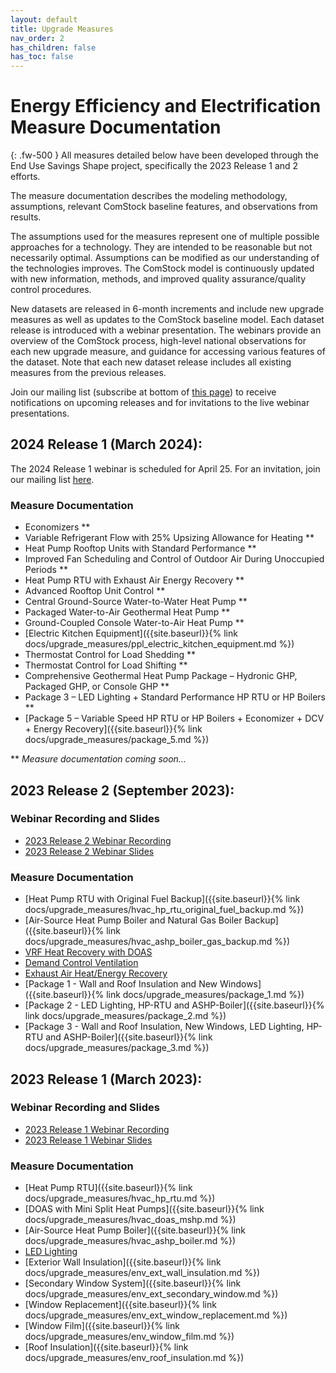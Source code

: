 ```yaml
---
layout: default
title: Upgrade Measures
nav_order: 2
has_children: false
has_toc: false
---
```


# Energy Efficiency and Electrification Measure Documentation
{: .fw-500 }
All measures detailed below have been developed through the End Use Savings Shape project, specifically the 2023 Release 1 and 2 efforts.

The measure documentation describes the modeling methodology, assumptions, relevant ComStock baseline features, and observations from results.

The assumptions used for the measures represent one of multiple possible approaches for a technology. They are intended to be reasonable but not necessarily optimal. Assumptions can be modified as our understanding of the technologies improves. The ComStock model is continuously updated with new information, methods, and improved quality assurance/quality control procedures.

New datasets are released in 6-month increments and include new upgrade measures as well as updates to the ComStock baseline model. Each dataset release is introduced with a webinar presentation. The webinars provide an overview of the ComStock process, high-level national observations for each new upgrade measure, and guidance for accessing various features of the dataset. Note that each new dataset release includes all existing measures from the previous releases.

Join our mailing list (subscribe at bottom of [this page](https://www.nrel.gov/buildings/end-use-load-profiles.html)) to receive notifications on upcoming releases and for invitations to the live webinar presentations.

## 2024 Release 1 (March 2024):
The 2024 Release 1 webinar is scheduled for April 25. For an invitation, join our mailing list [here](https://www.nrel.gov/buildings/end-use-load-profiles.html).

### Measure Documentation
- Economizers **
- Variable Refrigerant Flow with 25% Upsizing Allowance for Heating **
- Heat Pump Rooftop Units with Standard Performance **
- Improved Fan Scheduling and Control of Outdoor Air During Unoccupied Periods **
- Heat Pump RTU with Exhaust Air Energy Recovery **
- Advanced Rooftop Unit Control **
- Central Ground-Source Water-to-Water Heat Pump **
- Packaged Water-to-Air Geothermal Heat Pump **
- Ground-Coupled Console Water-to-Air Heat Pump **
- [Electric Kitchen Equipment]({{site.baseurl}}{% link docs/upgrade_measures/ppl_electric_kitchen_equipment.md %})
- Thermostat Control for Load Shedding **
- Thermostat Control for Load Shifting **
- Comprehensive Geothermal Heat Pump Package – Hydronic GHP, Packaged GHP, or Console GHP **
- Package 3 – LED Lighting + Standard Performance HP RTU or HP Boilers **
- [Package 5 – Variable Speed HP RTU or HP Boilers + Economizer + DCV + Energy Recovery]({{site.baseurl}}{% link docs/upgrade_measures/package_5.md %})

** *Measure documentation coming soon...*

## 2023 Release 2 (September 2023): 
### Webinar Recording and Slides
- [2023 Release 2 Webinar Recording](https://www.youtube.com/watch?v=uA8bThraO_E)
- [2023 Release 2 Webinar Slides](https://www.nrel.gov/docs/fy24osti/87746.pdf)

### Measure Documentation
- [Heat Pump RTU with Original Fuel Backup]({{site.baseurl}}{% link docs/upgrade_measures/hvac_hp_rtu_original_fuel_backup.md %})
- [Air-Source Heat Pump Boiler and Natural Gas Boiler Backup]({{site.baseurl}}{% link docs/upgrade_measures/hvac_ashp_boiler_gas_backup.md %})
- [VRF Heat Recovery with DOAS](https://www.nrel.gov/docs/fy24osti/86103.pdf)
- [Demand Control Ventilation](https://www.nrel.gov/docs/fy24osti/86897.pdf)
- [Exhaust Air Heat/Energy Recovery](https://www.nrel.gov/docs/fy24osti/87542.pdf)
- [Package 1 - Wall and Roof Insulation and New Windows]({{site.baseurl}}{% link docs/upgrade_measures/package_1.md %})
- [Package 2 - LED Lighting, HP-RTU and ASHP-Boiler]({{site.baseurl}}{% link docs/upgrade_measures/package_2.md %})
- [Package 3 - Wall and Roof Insulation, New Windows, LED Lighting, HP-RTU and ASHP-Boiler]({{site.baseurl}}{% link docs/upgrade_measures/package_3.md %})


## 2023 Release 1 (March 2023): 
### Webinar Recording and Slides
- [2023 Release 1 Webinar Recording](https://www.youtube.com/watch?v=7BHQfk6kvso&t=9s)
- [2023 Release 1 Webinar Slides](https://www.nrel.gov/docs/fy23osti/85853.pdf)

### Measure Documentation
- [Heat Pump RTU]({{site.baseurl}}{% link docs/upgrade_measures/hvac_hp_rtu.md %})
- [DOAS with Mini Split Heat Pumps]({{site.baseurl}}{% link docs/upgrade_measures/hvac_doas_mshp.md %})
- [Air-Source Heat Pump Boiler]({{site.baseurl}}{% link docs/upgrade_measures/hvac_ashp_boiler.md %})
- [LED Lighting](https://www.nrel.gov/docs/fy24osti/86100.pdf)
- [Exterior Wall Insulation]({{site.baseurl}}{% link docs/upgrade_measures/env_ext_wall_insulation.md %})
- [Secondary Window System]({{site.baseurl}}{% link docs/upgrade_measures/env_ext_secondary_window.md %})
- [Window Replacement]({{site.baseurl}}{% link docs/upgrade_measures/env_ext_window_replacement.md %})
- [Window Film]({{site.baseurl}}{% link docs/upgrade_measures/env_window_film.md %})
- [Roof Insulation]({{site.baseurl}}{% link docs/upgrade_measures/env_roof_insulation.md %})
